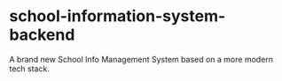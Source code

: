 # school-information-system-backend
A brand new School Info Management System based on a more modern tech stack.

